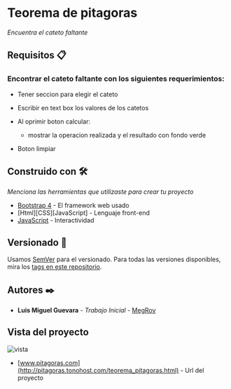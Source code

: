 # Teorema de pitagoras

_Encuentra el cateto faltante_


## Requisitos 📋

### Encontrar el cateto faltante con los siguientes requerimientos:

- Tener seccion para elegir el cateto

- Escribir en text box los valores de los catetos
- Al oprimir boton calcular:
    - mostrar la operacion realizada y el resultado con fondo verde
- Boton limpiar

## Construido con 🛠️

_Menciona las herramientas que utilizaste para crear tu proyecto_

* [Bootstrap 4](https://getbootstrap.com/) - El framework web usado
* [Html][CSS][JavaScript] - Lenguaje front-end
* [JavaScript](https://www.Javascript.com/) - Interactividad


## Versionado 📌

Usamos [SemVer](http://semver.org/) para el versionado. Para todas las versiones disponibles, mira los [tags en este repositorio](https://github.com/tu/proyecto/tags).

## Autores ✒️

* **Luis Miguel Guevara** - *Trabajo Inicial* - [MegRov](https://github.com/MegRov)

## Vista del proyecto

![vista](Pitagoras/img/vista.jpg)
* [www.pitagoras.com](http://pitagoras.tonohost.com/teorema_pitagoras.html) - Url del proyecto

